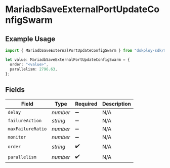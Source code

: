 # MariadbSaveExternalPortUpdateConfigSwarm

## Example Usage

```typescript
import { MariadbSaveExternalPortUpdateConfigSwarm } from "dokploy-sdk/models/operations";

let value: MariadbSaveExternalPortUpdateConfigSwarm = {
  order: "<value>",
  parallelism: 2796.63,
};
```

## Fields

| Field              | Type               | Required           | Description        |
| ------------------ | ------------------ | ------------------ | ------------------ |
| `delay`            | *number*           | :heavy_minus_sign: | N/A                |
| `failureAction`    | *string*           | :heavy_minus_sign: | N/A                |
| `maxFailureRatio`  | *number*           | :heavy_minus_sign: | N/A                |
| `monitor`          | *number*           | :heavy_minus_sign: | N/A                |
| `order`            | *string*           | :heavy_check_mark: | N/A                |
| `parallelism`      | *number*           | :heavy_check_mark: | N/A                |